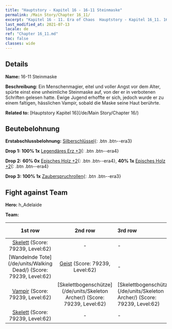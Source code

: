 ```yaml
---
title: "Hauptstory - Kapitel 16 - 16-11 Steinmaske"
permalink: /Main Story/Chapter 16_11/
excerpt: "Kapitel 16 - 11. Era of Chaos  Hauptstory - Kapitel 16_11. 16-11 Steinmaske"
last_modified_at: 2021-07-13
locale: de
ref: "Chapter 16_11.md"
toc: false
classes: wide
---
```


## Details

 **Name:** 16-11 Steinmaske

 **Beschreibung:** Ein Menschenmagier, eitel und voller Angst vor dem Alter, spürte einst eine unheimliche Steinmaske auf, von der er in verbotenen Schriften gelesen hatte. Ewige Jugend erhoffte er sich, jedoch wurde er zu einem faltigen, hässlichen Vampir, sobald die Maske seine Haut berührte.

 **Related to:** [Hauptstory Kapitel 16](/de/Main Story/Chapter 16/)

## Beutebelohnung

 **Erstabschlussbelohnung:** [Silberschlüssel](/ItemsDE/con_693/){: .btn .btn--era3}

 **Drop 1:** **100% 1x** [Legendäres Erz +3](/ItemsDE/mat_54/){: .btn .btn--era4}

 **Drop 2:** **60% 0x** [Episches Holz +2](/ItemsDE/mat_48/){: .btn .btn--era4}, **40% 1x** [Episches Holz +2](/ItemsDE/mat_48/){: .btn .btn--era4}

 **Drop 3:** **100% 1x** [Zauberspruchrollen](/ItemsDE/con_694/){: .btn .btn--era3}


## Fight against Team
 **Hero:** h_Adelaide

 **Team:**


  | 1st row | 2nd row | 3rd row | 4th row |
  |:----:|:----:|:----|:----:|
  | [Skelett](/de/units/Skeleton/) (Score: 79239, Level:62)  | - | - | - |
  | [Wandelnde Tote](/de/units/Walking Dead/) (Score: 79239, Level:62)  | [Geist](/de/units/Wight/) (Score: 79239, Level:62)  | - | - |
  | [Vampir](/de/units/Vampire/) (Score: 79239, Level:62)  | [Skelettbogenschütze](/de/units/Skeleton Archer/) (Score: 79239, Level:62)  | [Skelettbogenschütze](/de/units/Skeleton Archer/) (Score: 79239, Level:62)  | - |
  | [Skelett](/de/units/Skeleton/) (Score: 79239, Level:62)  | - | - | - |


